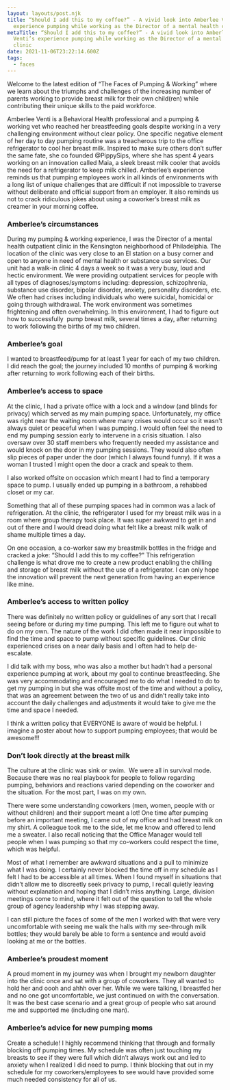 ```yaml
---
layout: layouts/post.njk
title: “Should I add this to my coffee?” - A vivid look into Amberlee Venti’s
  experience pumping while working as the Director of a mental health clinic
metaTitle: “Should I add this to my coffee?” - A vivid look into Amberlee
  Venti’s experience pumping while working as the Director of a mental health
  clinic
date: 2021-11-06T23:22:14.600Z
tags:
  - faces
---
```







Welcome to the latest edition of “The Faces of Pumping & Working” where we learn about the triumphs and challenges of the increasing number of parents working to provide breast milk for their own child(ren) while contributing their unique skills to the paid workforce. 

Amberlee Venti is a Behavioral Health professional and a pumping & working vet who reached her breastfeeding goals despite working in a very challenging environment without clear policy. One specific negative element of her day to day pumping routine was a treacherous trip to the office refrigerator to cool her breast milk. Inspired to make sure others don’t suffer the same fate, she co founded @PippySips, where she has spent 4 years working on an innovation called Maia, a sleek breast milk cooler that avoids the need for a refrigerator to keep milk chilled. Amberlee’s experience reminds us that pumping employees work in all kinds of environments with a long list of unique challenges that are difficult if not impossible to traverse without deliberate and official support from an employer. It also reminds us not to crack ridiculous jokes about using a coworker’s breast milk as creamer in your morning coffee. 

### Amberlee’s circumstances

During my pumping & working experience, I was the Director of a mental health outpatient clinic in the Kensington neighborhood of Philadelphia. The location of the clinic was very close to an El station on a busy corner and open to anyone in need of mental health or substance use services. Our unit had a walk-in clinic 4 days a week so it was a very busy, loud and hectic environment. We were providing outpatient services for people with all types of diagnoses/symptoms including: depression, schizophrenia, substance use disorder, bipolar disorder, anxiety, personality disorders, etc. We often had crises including individuals who were suicidal, homicidal or going through withdrawal. The work environment was sometimes frightening and often overwhelming. In this environment, I had to figure out how to successfully  pump breast milk, several times a day, after returning to work following the births of my two children.

### Amberlee’s goal

I wanted to breastfeed/pump for at least 1 year for each of my two children. I did reach the goal; the journey included 10 months of pumping & working after returning to work following each of their births. 

### Amberlee’s access to space

At the clinic, I had a private office with a lock and a window (and blinds for privacy) which served as my main pumping space. Unfortunately, my office was right near the waiting room where many crises would occur so it wasn't always quiet or peaceful when I was pumping. I would often feel the need to end my pumping session early to intervene in a crisis situation. I also oversaw over 30 staff members who frequently needed my assistance and would knock on the door in my pumping sessions. They would also often slip pieces of paper under the door (which I always found funny). If it was a woman I trusted I might open the door a crack and speak to them.  

I also worked offsite on occasion which meant I had to find a temporary space to pump. I usually ended up pumping in a bathroom, a rehabbed closet or my car.

Something that all of these pumping spaces had in common was a lack of refrigeration. At the clinic, the refrigerator I used for my breast milk was in a room where group therapy took place. It was super awkward to get in and out of there and I would dread doing what felt like a breast milk walk of shame multiple times a day. 

On one occasion, a co-worker saw my breastmilk bottles in the fridge and cracked a joke: “Should I add this to my coffee?" This refrigeration challenge is what drove me to create a new product enabling the chilling and storage of breast milk without the use of a refrigerator. I can only hope the innovation will prevent the next generation from having an experience like mine. 

### Amberlee’s access to written policy

There was definitely no written policy or guidelines of any sort that I recall seeing before or during my time pumping. This left me to figure out what to do on my own. The nature of the work I did often made it near impossible to find the time and space to pump without specific guidelines. Our clinic experienced crises on a near daily basis and I often had to help de-escalate.

I did talk with my boss, who was also a mother but hadn’t had a personal experience pumping at work, about my goal to continue breastfeeding. She was very accommodating and encouraged me to do what I needed to do to get my pumping in but she was offsite most of the time and without a policy, that was an agreement between the two of us and didn’t really take into account the daily challenges and adjustments it would take to give me the time and space I needed. 

I think a written policy that EVERYONE is aware of would be helpful. I imagine a poster about how to support pumping employees; that would be awesome!!! 

### Don’t look directly at the breast milk

The culture at the clinic was sink or swim.  We were all in survival mode. Because there was no real playbook for people to follow regarding pumping, behaviors and reactions varied depending on the coworker and the situation. For the most part, I was on my own.  

There were some understanding coworkers (men, women, people with or without children) and their support meant a lot! One time after pumping before an important meeting, I came out of my office and had breast milk on my shirt. A colleague took me to the side, let me know and offered to lend me a sweater. I also recall noticing that the Office Manager would tell people when I was pumping so that my co-workers could respect the time, which was helpful. 

Most of what I remember are awkward situations and a pull to minimize what I was doing. I certainly never blocked the time off in my schedule as I felt I had to be accessible at all times. When I found myself in situations that didn’t allow me to discreetly seek privacy to pump, I recall quietly leaving without explanation and hoping that I didn’t miss anything. Large, division meetings come to mind, where it felt out of the question to tell the whole group of agency leadership why I was stepping away. 

I can still picture the faces of some of the men I worked with that were very uncomfortable with seeing me walk the halls with my see-through milk bottles; they would barely be able to form a sentence and would avoid looking at me or the bottles.  

### Amberlee’s proudest moment

A proud moment in my journey was when I brought my newborn daughter into the clinic once and sat with a group of coworkers. They all wanted to hold her and oooh and ahhh over her. While we were talking, I breastfed her and no one got uncomfortable, we just continued on with the conversation. It was the best case scenario and a great group of people who sat around me and supported me (including one man).  

### Amberlee’s advice for new pumping moms

Create a schedule! I highly recommend thinking that through and formally blocking off pumping times. My schedule was often just touching my breasts to see if they were full which didn’t always work out and led to anxiety when I realized I did need to pump. I think blocking that out in my schedule for my coworkers/employees to see would have provided some much needed consistency for all of us.